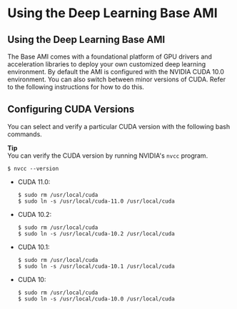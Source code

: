 # Using the Deep Learning Base AMI<a name="tutorial-base"></a>

## Using the Deep Learning Base AMI<a name="tutorial-base-overview"></a>

The Base AMI comes with a foundational platform of GPU drivers and acceleration libraries to deploy your own customized deep learning environment\. By default the AMI is configured with the NVIDIA CUDA 10\.0 environment\. You can also switch between minor versions of CUDA\. Refer to the following instructions for how to do this\.

## Configuring CUDA Versions<a name="tutorial-base-cuda"></a>

You can select and verify a particular CUDA version with the following bash commands\. 

**Tip**  
You can verify the CUDA version by running NVIDIA's `nvcc` program\.  

```
$ nvcc --version
```
+ CUDA 11\.0:

  ```
  $ sudo rm /usr/local/cuda
  $ sudo ln -s /usr/local/cuda-11.0 /usr/local/cuda
  ```
+ CUDA 10\.2:

  ```
  $ sudo rm /usr/local/cuda
  $ sudo ln -s /usr/local/cuda-10.2 /usr/local/cuda
  ```
+ CUDA 10\.1:

  ```
  $ sudo rm /usr/local/cuda
  $ sudo ln -s /usr/local/cuda-10.1 /usr/local/cuda
  ```
+ CUDA 10:

  ```
  $ sudo rm /usr/local/cuda
  $ sudo ln -s /usr/local/cuda-10.0 /usr/local/cuda
  ```